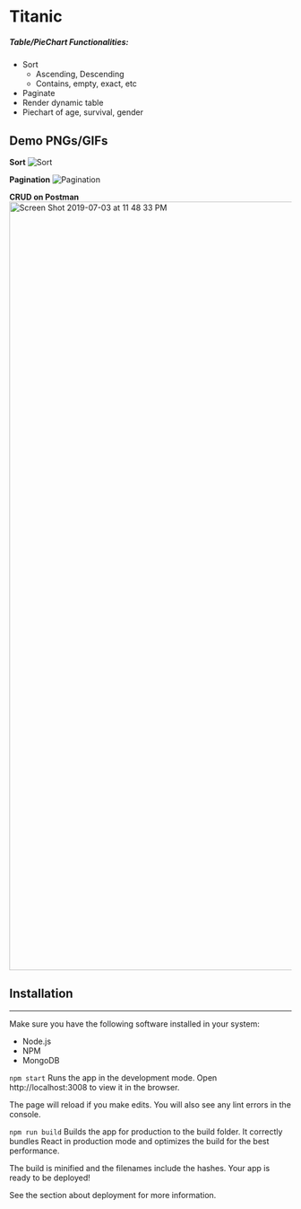 # Titanic

##### Table/PieChart Functionalities:
- Sort 
	- Ascending, Descending
	- Contains, empty, exact, etc
- Paginate 
- Render dynamic table
- Piechart of age, survival, gender


## Demo PNGs/GIFs
**Sort**
![Sort](https://user-images.githubusercontent.com/43450544/60639083-077eb600-9def-11e9-9724-64364ab45c13.gif)

**Pagination**
![Pagination](https://user-images.githubusercontent.com/43450544/60639090-12394b00-9def-11e9-8673-9813d350f4cf.gif)

**CRUD on Postman**
<img width="1369" alt="Screen Shot 2019-07-03 at 11 48 33 PM" src="https://user-images.githubusercontent.com/43450544/60639118-2e3cec80-9def-11e9-9a32-6d6c6b10e233.png">


## Installation

------------
Make sure you have the following software installed in your system:

- Node.js
- NPM
- MongoDB 

`npm start`
Runs the app in the development mode.
Open http://localhost:3008 to view it in the browser.

The page will reload if you make edits.
You will also see any lint errors in the console.

`npm run build`
Builds the app for production to the build folder.
It correctly bundles React in production mode and optimizes the build for the best performance.

The build is minified and the filenames include the hashes.
Your app is ready to be deployed!

See the section about deployment for more information.


